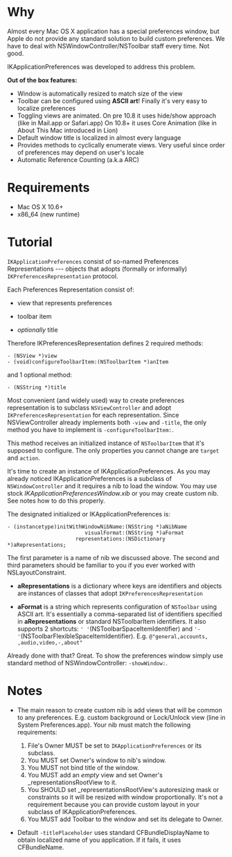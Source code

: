 Why
========================
Almost every Mac OS X application has a special preferences window,
but Apple do not provide any standard solution to build custom preferences.
We have to deal with NSWindowController/NSToolbar staff every time. Not good.

IKApplicationPreferences was developed to address this problem.

**Out of the box features:**

- Window is automatically resized to match size of the view
- Toolbar can be configured using **ASCII art**! Finally it's very easy to localize preferences
- Toggling views are animated. On pre 10.8 it uses hide/show approach (like in Mail.app or Safari.app)
On 10.8+ it uses Core Animation (like in About This Mac introduced in Lion)
- Default window title is localized in almost every language
- Provides methods to cyclically enumerate views. Very useful since order of preferences may depend on user's locale
- Automatic Reference Counting (a.k.a ARC)

Requirements
========================

- Mac OS X 10.6+
- x86_64 (new runtime)

Tutorial
========================
`IKApplicationPreferences` consist of so-named Preferences Representations --- objects that adopts (formally or informally) `IKPreferencesRepresentation` protocol.

Each Preferences Representation consist of:

- view that represents preferences

- toolbar item

- *optionally* title

Therefore IKPreferencesRepresentation defines 2 required methods:

    - (NSView *)view
    - (void)configureToolbarItem:(NSToolbarItem *)anItem

and 1 optional method:

    - (NSString *)title

Most convenient (and widely used) way to create preferences representation is to subclass `NSViewController` and adopt `IKPreferencesRepresentation` for each representation.
Since NSViewController already implements both `-view` and `-title`, the only method you have to implement is `-configureToolbarItem:`.

This method receives an initialized instance of `NSToolbarItem` that it's supposed to configure. The only properties you cannot change are `target` and `action`.

It's time to create an instance of IKApplicationPreferences. As you may already noticed IKApplicationPreferences is a subclass of `NSWindowController` and it requires a nib to load the window. You may use stock *IKApplicationPreferencesWindow.xib* or you may create custom nib. See notes how to do this properly.

The designated initialized or IKApplicationPreferences is:

    - (instancetype)initWithWindowNibName:(NSString *)aNibName
                             visualFormat:(NSString *)aFormat
                          representations:(NSDictionary *)aRepresentations;

The first parameter is a name of nib we discussed above. The second and third parameters should be familiar to you if you ever worked with NSLayoutConstraint.

- **aRepresentations** is a dictionary where keys are identifiers and objects are instances of classes that adopt `IKPreferencesRepresentation`

- **aFormat** is a string which represents configuration of `NSToolbar` using ASCII art. It's essentially a comma-separated list of identifiers specified in **aRepresentations** or standard NSToolbarItem identifiers. It also supports 2 shortcuts: `' '`(NSToolbarSpaceItemIdentifier) and `'-'`(NSToolbarFlexibleSpaceItemIdentifier). E.g. `@"general,accounts, ,audio,video,-,about"`

Already done with that? Great. To show the preferences window simply use standard method of NSWindowController: `-showWindow:`.

Notes
========================

- The main reason to create custom nib is add views that will be common to any preferences. E.g. custom background or Lock/Unlock view (line in System Preferences.app). Your nib must match the following requirements:

    1. File's Owner MUST be set to `IKApplicationPreferences` or its subclass.
    2. You MUST set Owner's window to nib's window.
    3. You MUST not bind title of the window.
    4. You MUST add an *empty* view and set Owner's _representationsRootView to it.
    5. You SHOULD set _representationsRootView's autoresizing mask or constraints so it will be resized with window proportionally. It's not a requirement because you can provide custom layout in your subclass of IKApplicationPreferences.
    6. You MUST add Toolbar to the window and set its delegate to Owner.
- Default `-titlePlaceholder` uses standard CFBundleDisplayName to obtain localized name of you application. If it fails, it uses CFBundleName.
